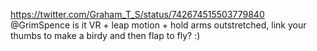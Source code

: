 https://twitter.com/Graham_T_S/status/742674515503779840 @GrimSpence is it VR + leap motion + hold arms outstretched, link your thumbs to make a birdy and then flap to fly? :)
